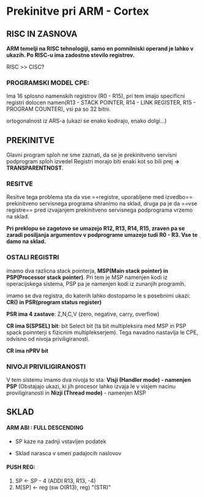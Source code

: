 # Prekinitve pri ARM - Cortex

## RISC IN ZASNOVA

**ARM temelji na RISC tehnologiji, samo en pomnilniski operand je lahko v ukazih. Po RISC-u ima zadostno stevilo registrov.**

RISC >> CISC?

### PROGRAMSKI MODEL CPE:

Ima 16 splosno namenskih registrov (R0 - R15), pri tem imajo specificni registri dolocen namen(R13 - STACK POINTER, R14 - LINK REGISTER, R15 - PROGRAM COUNTER), vsi pa so 32 bitni.

ortogonalnost iz ARS-a (ukazi se enako kodirajo, enako dolgi...)

## PREKINITVE

Glavni program sploh ne sme zaznati, da se je prekinitveno servisni podprogram sploh izvedel
Registri morajo biti enaki kot so bili prej **-> TRANSPARENTNOST**.

### RESITVE

Resitve tega problema sta da vse ==registre, uporabljene med izvedbo== prekinitveno servisnega programa shranimo na sklad, druga pa je da ==vse registre== pred izvajanjem prekinitveno servisnega podprograma vrzemo na sklad.

**Pri preklopu se zagotovo se umazejo R12, R13, R14, R15, zraven pa se zaradi posiljanja argumentov v podprograme umazejo tudi R0 - R3.
Vse te damo na sklad.**

### OSTALI REGISTRI

imamo dva razlicna stack pointerja, **MSP(Main stack pointer) in PSP(Processor stack pointer)**. Pri tem je MSP namenjen kodi iz operacijskega sistema, PSP pa je namenjen kodi iz zunanjih programih.

imamo se dva registra, do katerih lahko dostopamo le s posebnimi ukazi: **CR() in PSR(program status register)**

**PSR ima 4 zastave**: Z,N,C,V (zero, negative, carry, overflow)

**CR ima S(SPSEL) bit**: bit Select bit (ta bit multipleksira med MSP in PSP spack poinnterji s fizicnim multiplekserjem). Tega navadno nastavlja le CPE, odvisno od nivoja priviligiranosti.

**CR ima nPRV bit**

### NIVOJI PRIVILIGIRANOSTI

V tem sistemu imamo dva nivoja to sta: **Visji (Handler mode) - namenjen PSP** (Obstajajo ukazi, ki jih procesor lahko izvaja le v visjem nacinu proviligiranosti in **Nizji (Thread mode)** - namenjen MSP

## SKLAD

#### **ARM ABI** : FULL DESCENDING

- SP kaze na zadnji vstavljen podatek

- Sklad narasca v smeri padajocih naslovov

#### **PUSH REG:**

1. SP <- SP - 4 (ADDI R13, R13, -4)
1. M[SP] <- reg (sw O(R13), reg) "(STR)"
